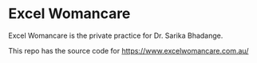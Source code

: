# Excel Womancare

Excel Womancare is the private practice for Dr. Sarika Bhadange.

This repo has the source code for https://www.excelwomancare.com.au/
